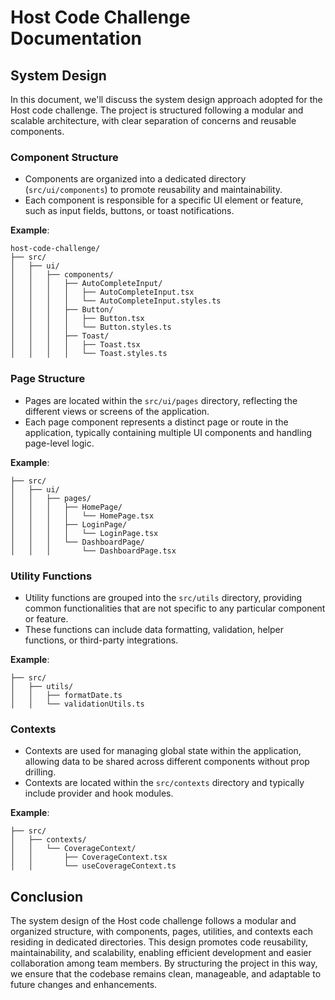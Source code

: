 # Host Code Challenge Documentation

## System Design

In this document, we'll discuss the system design approach adopted for the Host code challenge. The project is structured following a modular and scalable architecture, with clear separation of concerns and reusable components.

### Component Structure

- Components are organized into a dedicated directory (`src/ui/components`) to promote reusability and maintainability.
- Each component is responsible for a specific UI element or feature, such as input fields, buttons, or toast notifications.

**Example**:

```
host-code-challenge/
├── src/
│   ├── ui/
│   │   ├── components/
│   │   │   ├── AutoCompleteInput/
│   │   │   │   ├── AutoCompleteInput.tsx
│   │   │   │   └── AutoCompleteInput.styles.ts
│   │   │   ├── Button/
│   │   │   │   ├── Button.tsx
│   │   │   │   └── Button.styles.ts
│   │   │   ├── Toast/
│   │   │   │   ├── Toast.tsx
│   │   │   │   └── Toast.styles.ts
```

### Page Structure

- Pages are located within the `src/ui/pages` directory, reflecting the different views or screens of the application.
- Each page component represents a distinct page or route in the application, typically containing multiple UI components and handling page-level logic.

**Example**:

```
├── src/
│   ├── ui/
│   │   ├── pages/
│   │   │   ├── HomePage/
│   │   │   │   └── HomePage.tsx
│   │   │   ├── LoginPage/
│   │   │   │   └── LoginPage.tsx
│   │   │   └── DashboardPage/
│   │   │       └── DashboardPage.tsx
```

### Utility Functions

- Utility functions are grouped into the `src/utils` directory, providing common functionalities that are not specific to any particular component or feature.
- These functions can include data formatting, validation, helper functions, or third-party integrations.

**Example**:

```
├── src/
│   ├── utils/
│   │   ├── formatDate.ts
│   │   └── validationUtils.ts
```

### Contexts

- Contexts are used for managing global state within the application, allowing data to be shared across different components without prop drilling.
- Contexts are located within the `src/contexts` directory and typically include provider and hook modules.

**Example**:

```
├── src/
│   ├── contexts/
│   │   └── CoverageContext/
│   │       ├── CoverageContext.tsx
│   │       └── useCoverageContext.ts
```

## Conclusion

The system design of the Host code challenge follows a modular and organized structure, with components, pages, utilities, and contexts each residing in dedicated directories. This design promotes code reusability, maintainability, and scalability, enabling efficient development and easier collaboration among team members. By structuring the project in this way, we ensure that the codebase remains clean, manageable, and adaptable to future changes and enhancements.
